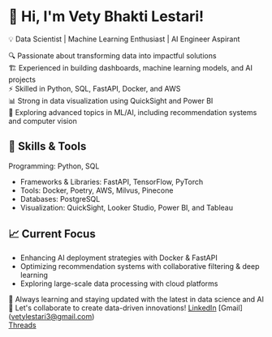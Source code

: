 # 🚀 Hi, I'm Vety Bhakti Lestari!

💡 Data Scientist | Machine Learning Enthusiast | AI Engineer Aspirant

🔍 Passionate about transforming data into impactful solutions  
🏗️ Experienced in building dashboards, machine learning models, and AI projects  
⚡ Skilled in Python, SQL, FastAPI, Docker, and AWS  
📊 Strong in data visualization using QuickSight and Power BI  
🧠 Exploring advanced topics in ML/AI, including recommendation systems and computer vision  

## 🚀 Skills & Tools

Programming: Python, SQL  
- Frameworks & Libraries: FastAPI, TensorFlow, PyTorch  
- Tools: Docker, Poetry, AWS, Milvus, Pinecone  
- Databases: PostgreSQL  
- Visualization: QuickSight, Looker Studio, Power BI, and Tableau  

## 📈 Current Focus

- Enhancing AI deployment strategies with Docker & FastAPI
- Optimizing recommendation systems with collaborative filtering & deep learning
- Exploring large-scale data processing with cloud platforms

🌱 Always learning and staying updated with the latest in data science and AI  
💬 Let's collaborate to create data-driven innovations!
    [LinkedIn]([https://www.linkedin.com/in/vetybhaktilestari](https://www.linkedin.com/in/vetybhaktilestari/))  
    [Gmail] (vetylestari3@gmail.com)  
    [Threads]([https://www.threads.net/@vety](https://www.threads.net/@vetybhakti2))



<!---
vetybhakti2/vetybhakti2 is a ✨ special ✨ repository because its `README.md` (this file) appears on your GitHub profile.
You can click the Preview link to take a look at your changes.
--->
